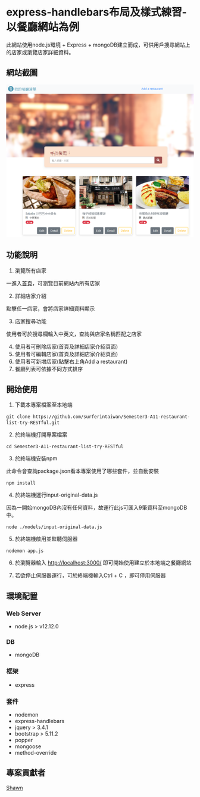 # express-handlebars布局及樣式練習-以餐廳網站為例
此網站使用node.js環境 + Express + mongoDB建立而成，可供用戶搜尋網站上的店家或瀏覽店家詳細資料。

## 網站截圖
![網站截圖](https://github.com/surferintaiwan/Semester3-A10-restaurant-list-try-CRUD/blob/master/index-photo.png?raw=true)

## 功能說明
1. 瀏覽所有店家

一進入[首頁](http://localhost:3000/)，可瀏覽目前網站內所有店家

2. 詳細店家介紹

點擊任一店家，會將店家詳細資料顯示

3. 店家搜尋功能

使用者可於搜尋欄輸入中英文，查詢與店家名稱匹配之店家

4. 使用者可刪除店家(首頁及詳細店家介紹頁面)
5. 使用者可編輯店家(首頁及詳細店家介紹頁面)
6. 使用者可新增店家(點擊右上角Add a restaurant)
7. 餐廳列表可依據不同方式排序

## 開始使用
1. 下載本專案檔案至本地端
```
git clone https://github.com/surferintaiwan/Semester3-A11-restaurant-list-try-RESTful.git
```
2. 於終端機打開專案檔案
```
cd Semester3-A11-restaurant-list-try-RESTful
```
3. 於終端機安裝npm

此命令會查詢package.json看本專案使用了哪些套件，並自動安裝
```
npm install
```
4. 於終端機運行input-original-data.js

因為一開始mongoDB內沒有任何資料，故運行此js可匯入9筆資料至mongoDB中。
```
node ./models/input-original-data.js
```

5. 於終端機啟用並監聽伺服器
```
nodemon app.js
```
6. 於瀏覽器輸入 [http://localhost:3000/](http://localhost:3000/) 即可開始使用建立於本地端之餐廳網站

6. 若欲停止伺服器運行，可於終端機輸入Ctrl + C ，即可停用伺服器
## 環境配置
### Web Server
* node.js > v12.12.0
### DB
* mongoDB
### 框架
* express
### 套件
* nodemon
* express-handlebars
* jquery > 3.4.1
* bootstrap > 5.11.2
* popper
* mongoose
* method-override

## 專案貢獻者
[Shawn](https://github.com/surferintaiwan)


